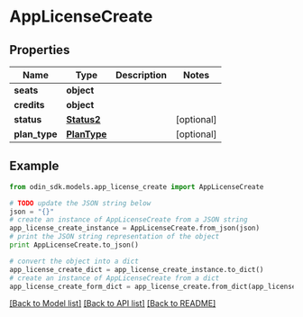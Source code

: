 # AppLicenseCreate


## Properties

Name | Type | Description | Notes
------------ | ------------- | ------------- | -------------
**seats** | **object** |  | 
**credits** | **object** |  | 
**status** | [**Status2**](Status2.md) |  | [optional] 
**plan_type** | [**PlanType**](PlanType.md) |  | [optional] 

## Example

```python
from odin_sdk.models.app_license_create import AppLicenseCreate

# TODO update the JSON string below
json = "{}"
# create an instance of AppLicenseCreate from a JSON string
app_license_create_instance = AppLicenseCreate.from_json(json)
# print the JSON string representation of the object
print AppLicenseCreate.to_json()

# convert the object into a dict
app_license_create_dict = app_license_create_instance.to_dict()
# create an instance of AppLicenseCreate from a dict
app_license_create_form_dict = app_license_create.from_dict(app_license_create_dict)
```
[[Back to Model list]](../README.md#documentation-for-models) [[Back to API list]](../README.md#documentation-for-api-endpoints) [[Back to README]](../README.md)


